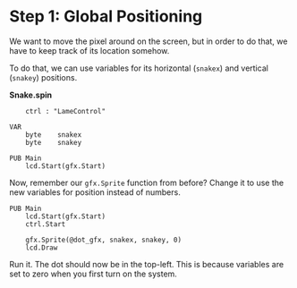 # Step 1: Global Positioning

We want to move the pixel around on the screen, but in order to do that,
we have to keep track of its location somehow.

To do that, we can use variables for its horizontal (`snakex`) and
vertical (`snakey`) positions.

**Snake.spin**

```spin hl_lines="3-5"
    ctrl : "LameControl"

VAR
    byte    snakex
    byte    snakey

PUB Main
    lcd.Start(gfx.Start)
```

Now, remember our `gfx.Sprite` function from before? Change it to use
the new variables for position instead of numbers.

```spin hl_lines="5"
PUB Main
    lcd.Start(gfx.Start)
    ctrl.Start

    gfx.Sprite(@dot_gfx, snakex, snakey, 0)
    lcd.Draw
```

Run it. The dot should now be in the top-left. This is because variables
are set to zero when you first turn on the system.
